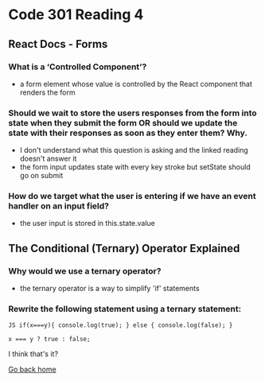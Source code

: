 # Code 301 Reading 4

## React Docs - Forms

### What is a ‘Controlled Component’?

- a form element whose value is controlled by the React component that renders the form

### Should we wait to store the users responses from the form into state when they submit the form OR should we update the state with their responses as soon as they enter them? Why.

- I don't understand what this question is asking and the linked reading doesn't answer it
- the form input updates state with every key stroke but setState should go on submit

### How do we target what the user is entering if we have an event handler on an input field?

- the user input is stored in this.state.value

## The Conditional (Ternary) Operator Explained

### Why would we use a ternary operator?

- the ternary operator is a way to simplify 'if' statements

### Rewrite the following statement using a ternary statement:

` JS
if(x===y){
  console.log(true);
} else {
  console.log(false);
}
`

`x === y ? true : false;`

I think that's it?

[Go back home](/reading-notes/)
